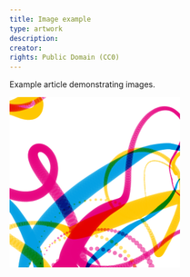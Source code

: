 ```yaml
---
title: Image example
type: artwork
description:
creator: 
rights: Public Domain (CC0)
---
```


Example article demonstrating images.

![Fallalong Brush](fallalongbrush2.png)